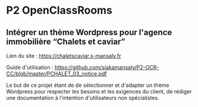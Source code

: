 # P2 OpenClassRooms
Intégrer un thème Wordpress pour l'agence immobilière “Chalets et caviar”
-----
Lien du site : https://chaletscaviar.s-mansaly.fr

Guide d'utilisation : https://github.com/siakamansaly/P2-OCR-CC/blob/master/PCHALET_03_notice.pdf

Le but de ce projet étant de de sélectionner et d'adapter un thème Wordpress pour respecter les besoins et les exigences du client, de rédiger une documentation à l'intention d'utilisateurs non spécialistes.
